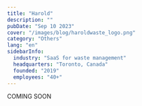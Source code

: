 ```yaml
---
title: "Harold"
description: ""
pubDate: "Sep 10 2023"
cover: "/images/blog/haroldwaste_logo.png"
category: "Others"
lang: "en"
sidebarInfo:
  industry: "SaaS for waste management"
  headquarters: "Toronto, Canada"
  founded: "2019"
  employees: "40+"
---
```


COMING SOON